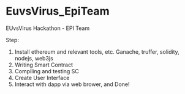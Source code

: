 # EuvsVirus_EpiTeam
EUvsVirus Hackathon - EPI Team

Step: 
1. Install ethereum and relevant tools, etc. Ganache, truffer, solidity, nodejs, web3js
2. Writing Smart Contract
3. Compiling and testing SC
4. Create User Interface
5. Interact with dapp via web brower, and Done!
